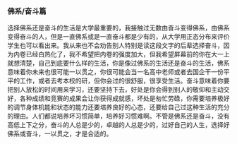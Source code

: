 ### 佛系/奋斗篇

选择佛系还是奋斗的生活是大学最重要的，我接触过无数由奋斗变得佛系，由佛系变得奋斗的人，但是一直佛系或是一直奋斗都是少有的，从大学用正态分布来评价学生也可以看出来。我从来也不会劝告别人特别是读这段文字的后辈选择奋斗，因为内卷已经白热化了，我不希望把内卷的强度加大，但我希望屏幕前的你在大一上就想清楚，自己到底要什么样的生活，你是像过佛系的生活还是奋斗的生活，佛系意味着你未来也很可能一以贯之，你很可能会当一名高中老师或者去国企干一份平平的工作，或者去考本校的研，但你会过的很舒服，很享受生活。奋斗意味着你要把别人放松的时间用来学习，还要坚持下去，好处是你会得到别人的敬仰和主动交好，各种成绩和竞赛的成果会让你获得成就感，坏处是匆忙劳碌，你需要培养极好的调节身体机能和状态的能力还要培养良好的心态，还要给自己过这种生活的充分的理由。人们都说培养坏习惯简单，培养好习惯难啊。不管是佛系还是奋斗，没有高低上下之分，奋斗的人总是少的，卓越的人总是少的，过好自己的人生，选择好佛系或奋斗，一以贯之，才是合适的。